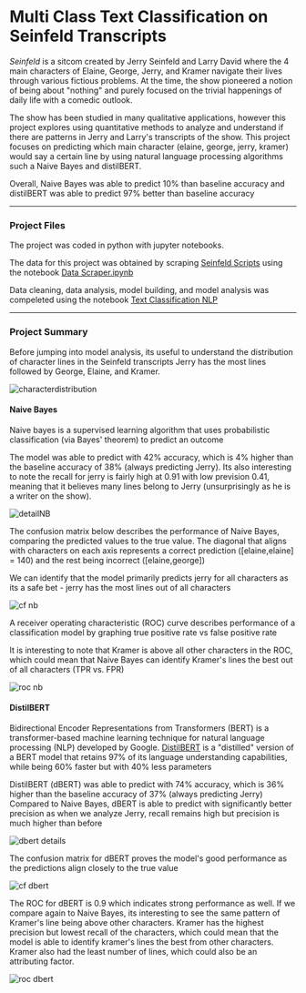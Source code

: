 # Multi Class Text Classification on Seinfeld Transcripts
*Seinfeld* is a sitcom created by Jerry Seinfeld and Larry David where the 4 main characters of Elaine, George, Jerry,
and Kramer navigate their lives through various fictious problems. At the time, the show pioneered a notion of being
about "nothing" and purely focused on the trivial happenings of daily life with a comedic outlook.

The show has been studied in many qualitative applications, however this project explores using quantitative
methods to analyze and understand if there are patterns in Jerry and Larry's transcripts of the show. This project
focuses on predicting which main character (elaine, george, jerry, kramer) would say a certain line by using natural 
language processing algorithms such a Naive Bayes and distilBERT.

Overall, Naive Bayes was able to predict 10% than baseline accuracy and distilBERT was able to predict 97% better than
baseline accuracy

--------
### Project Files

The project was coded in python with jupyter notebooks.

The data for this project was obtained by scraping [Seinfeld Scripts](https://www.seinfeldscripts.com/seinfeld-scripts.html)
using the notebook [Data Scraper.ipynb](https://github.com/Victor-Denisov/Seinfield-Transcripts-NLP/blob/main/Data%20Scraper.ipynb)

Data cleaning, data analysis, model building, and model analysis was compeleted using the notebook [Text Classification NLP](https://github.com/Victor-Denisov/Seinfield-Transcripts-NLP/blob/main/Data%20Scraper.ipynb)

--------
### Project Summary

Before jumping into model analysis, its useful to understand the distribution of character lines in the Seinfeld transcripts
Jerry has the most lines followed by George, Elaine, and Kramer.

![characterdistribution](https://raw.githubusercontent.com/Victor-Denisov/Seinfield-Transcripts-NLP/blob/main/images/character_lines_distribution.png "Character Distribution")

#### Naive Bayes

Naive bayes is a supervised learning algorithm that uses probabilistic classification (via Bayes' theorem) to predict an outcome

The model was able to predict with 42% accuracy, which is 4% higher than the baseline accuracy of 38% (always predicting Jerry).
Its also interesting to note the recall for jerry is fairly high at 0.91 with low prevision 0.41, meaning that it believes many lines belong to Jerry
(unsurprisingly as he is a writer on the show).

![detailNB](https://raw.githubusercontent.com/Victor-Denisov/Seinfield-Transcripts-NLP/blob/main/images/detail_nb.PNG "NB Details")

The confusion matrix below describes the performance of Naive Bayes, comparing the predicted values to the true value. 
The diagonal that aligns with characters on each axis represents a correct prediction ([elaine,elaine] = 140) and the rest being incorrect
([elaine,george])

We can identify that the model primarily predicts jerry for all characters as its a safe bet - jerry has the most lines out of all characters

![cf nb](https://raw.githubusercontent.com/Victor-Denisov/Seinfield-Transcripts-NLP/blob/main/images/cf_nb.png "Confusion Matrix - NB")

A receiver operating characteristic (ROC) curve describes performance of a classification model by graphing true positive rate vs false positive rate

It is interesting to note that Kramer is above all other characters in the ROC, which could mean that Naive Bayes can identify
Kramer's lines the best out of all characters (TPR vs. FPR)

![roc nb](https://raw.githubusercontent.com/Victor-Denisov/Seinfield-Transcripts-NLP/blob/main/images/roc_nb.png "ROC - NB")

#### DistilBERT

Bidirectional Encoder Representations from Transformers (BERT) is a transformer-based machine learning technique for natural language processing (NLP) developed by Google.
[DistilBERT](https://huggingface.co/transformers/model_doc/distilbert.html) is a "distilled" version of a BERT model that retains 97% of its language understanding capabilities, while being 60% faster but with 40% less parameters 

DistilBERT (dBERT) was able to predict with 74% accuracy, which is 36% higher than the baseline accuracy of 37% (always predicting Jerry)
Compared to Naive Bayes, dBERT is able to predict with significantly better precision as when we analyze Jerry, recall remains high but precision is much higher than before

![dbert details](https://github.com/Victor-Denisov/Seinfield-Transcripts-NLP/blob/main/images/detail_dbert.png "dbert Details")

The confusion matrix for dBERT proves the model's good performance as the predictions align closely to the true value

![cf dbert](https://github.com/Victor-Denisov/Seinfield-Transcripts-NLP/blob/main/images/cf_dbert.png "Confusion Matrix - distilBERT")

The ROC for dBERT is 0.9 which indicates strong performance as well. If we compare again to Naive Bayes, its interesting to see the same pattern
of Kramer's line being above other characters. Kramer has the highest precision but lowest recall of the characters, which could mean that the
model is able to identify kramer's lines the best from other characters. Kramer also had the least number of lines, which could also be an attributing factor.

![roc dbert](https://github.com/Victor-Denisov/Seinfield-Transcripts-NLP/blob/main/images/roc_dbert.png "ROC - distilBERT")
